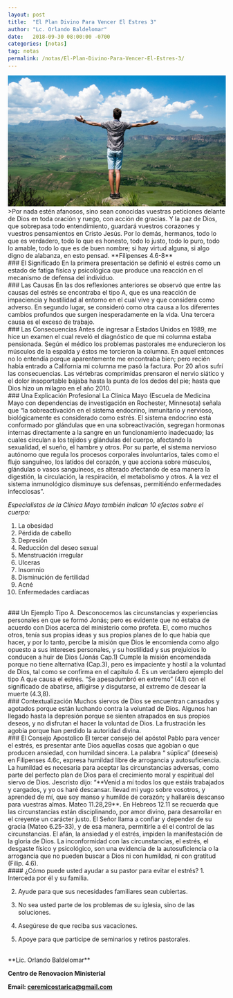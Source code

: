 ```yaml
---
layout: post
title:  "El Plan Divino Para Vencer El Estres 3"
author: "Lc. Orlando Baldelomar"
date:   2018-09-30 08:00:00 -0700
categories: [notas]
tag: notas
permalink: /notas/El-Plan-Divino-Para-Vencer-El-Estres-3/
---
```

<img src="/assets/img/stress.jpeg" class="img-fluid" alt="Responsive image">

<br>
>Por nada estén afanosos, sino sean conocidas vuestras peticiones delante de Dios en toda oración y ruego, con acción  de gracias.  Y la paz de Dios, que sobrepasa todo entendimiento, guardará  vuestros corazones y vuestros pensamientos en Cristo Jesús.   Por lo demás, hermanos, todo lo que es verdadero, todo lo que es honesto, todo lo justo, todo lo puro, todo lo amable, todo lo que es de buen nombre; si hay virtud alguna, si algo digno de alabanza, en esto pensad.
**Filipenses 4.6-8**

<br>
### El Significado
En la primera presentación se definió el  estrés como un estado de fatiga física y psicológica que produce una reacción en el mecanismo de defensa del individuo.

<br>
### Las Causas
En las dos reflexiones anteriores se observó que entre las causas del estrés se encontraba el tipo A, que es una reacción de impaciencia y hostilidad al entorno en el cual vive y que considera como adverso. En segundo lugar, se consideró como otra causa  a los diferentes cambios profundos que surgen inesperadamente en la vida.  Una tercera causa es el exceso de trabajo. 

<br>
### Las Consecuencias
Antes de ingresar a Estados Unidos en 1989, me hice un examen el cual reveló el diagnóstico de que mi columna estaba pensionada.  Según el médico los problemas pastorales me endurecieron los músculos de la espalda  y éstos me torcieron la columna. En aquel entonces no lo entendía porque aparentemente me encontraba bien; pero recién había entrado a California mi columna me pasó la factura. Por  20 años sufrí las consecuencias.  Las vértebras comprimidas prensaron el nervio siático y el dolor insoportable bajaba hasta la punta de los dedos del pie; hasta que Dios hizo un milagro en el año 2010.

<br>
### Una Explicación Profesional
La Clínica Mayo (Escuela de Medicina Mayo con dependencias de investigación en Rochester, Minnesota) señala que “la sobreactivación en el sistema endocrino, inmunitario y nervioso, biológicamente es considerado como estrés.  El sistema endocrino está conformado por glándulas que en una sobreactivación, segregan hormonas internas directamente a la sangre en un funcionamiento inadecuado; las cuales circulan a los tejidos y glándulas del cuerpo, afectando la sexualidad, el sueño, el hambre y otros.   Por su parte, el sistema nervioso autónomo que regula los procesos corporales involuntarios, tales como el flujo sanguíneo, los latidos del corazón, y que acciona sobre músculos, glándulas o vasos sanguíneos, es alterado afectando de esa manera la digestión, la circulación, la respiración, el metabolismo y otros.  A la vez el sistema inmunológico disminuye sus defensas, permitiéndo enfermedades infecciosas”.

*Especialistas de la Clínica Mayo también indican 10 efectos sobre el cuerpo:*
    
1. La obesidad
2. Pérdida de cabello  
3. Depresión
4. Reducción del deseo sexual  
5. Menstruación irregular  
6. Ulceras 
7. Insomnio  
8. Disminución de fertilidad
9. Acné 
10. Enfermedades cardíacas

<br>
### Un Ejemplo Tipo A.
Desconocemos las circunstancias y experiencias personales en que se formó Jonás; pero es evidente que no estaba de acuerdo con Dios acerca del ministerio como profeta. El, como muchos otros, tenía sus propias ideas y sus propios planes de lo que había que hacer, y por lo tanto, percibe la misión que Dios le encomienda como algo opuesto a sus intereses personales, y su hostilidad y sus prejuicios lo conducen a huir de Dios (Jonás Cap.1) Cumple la misión encomendada porque no tiene alternativa (Cap.3), pero es impaciente y hostil a la voluntad de Dios, tal como se confirma en el capítulo 4. Es un verdadero ejemplo del tipo A que causa el estrés. “Se apesadumbró en extremo” (4.1) con el significado de abatirse, afligirse y disgutarse, al extremo de desear la muerte (4.3,8).

<br>
### Contextualización
Muchos siervos de Dios se encuentran cansados y agotados porque están luchando contra la voluntad de Dios.   Algunos han llegado hasta la depresión porque se sienten atrapados en sus propios deseos, y no disfrutan el hacer la voluntad de Dios.   La frustración les agobia  porque han perdido la autoridad divina.

<br>
### El Consejo Apostolico
El tercer consejo del apóstol Pablo  para vencer el estrés, es presentar ante Dios aquellas cosas que agobian o que producen ansiedad, con humildad sincera. La palabra “ súplica” (deeseis) en Filipenses 4.6c, expresa humildad libre de arrogancia y autosuficiencia. La humildad es necesaria para aceptar las circunstancias adversas, como parte del perfecto plan de Dios para el crecimiento moral y espiritual del siervo de Dios. Jescristo dijo:  “**Venid a mí todos los que estáis trabajados y cargados, y yo os haré descansar. llevad mi yugo sobre vosotros, y aprended de mí, que soy manso y humilde de corazón; y hallaréis descanso para vuestras almas.  Mateo 11.28,29**. En Hebreos 12.11 se recuerda que las circunstancias están disciplinando, por amor divino, para desarrollar en el creyente un carácter justo. El Señor llama a confiar y depender de su gracia (Mateo 6.25-33), y de esa manera, permitirle a él el control de las circunstancias. El afán, la ansiedad y el estrés, impiden la manifestación de la gloria de Dios. La inconformidad con las circunstancias, el estrés, el desgaste físico y psicológico, son una evidencia de la autosuficiencia o la arrogancia que no pueden buscar a Dios ni con humildad, ni con gratitud (Filip. 4.6).


<br>
#### ¿Cómo puede usted  ayudar a su pastor para evitar el estrés?
1. Interceda por él y su familia.

2. Ayude para que sus necesidades familiares sean cubiertas.

3. No sea usted parte de los problemas de su iglesia, sino de las soluciones.

4. Asegúrese de que reciba sus vacaciones.

5. Apoye para que participe de seminarios y retiros pastorales.



<br>
**Lic. Orlando Baldelomar**

**Centro de Renovacion Ministerial**

**Email: ceremicostarica@gmail.com**
